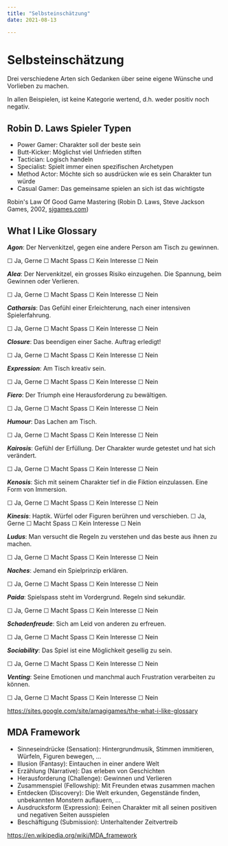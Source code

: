 ```yaml
---
title: "Selbsteinschätzung"
date: 2021-08-13

---
```


# Selbsteinschätzung

Drei verschiedene Arten sich Gedanken über seine eigene Wünsche und Vorlieben zu machen.

In allen Beispielen, ist keine Kategorie wertend, d.h. weder positiv noch negativ.

## Robin D. Laws Spieler Typen

- Power Gamer: Charakter soll der beste sein
- Butt-Kicker: Möglichst viel Unfrieden stiften
- Tactician: Logisch handeln
- Specialist: Spielt immer einen spezifischen Archetypen
- Method Actor: Möchte sich so ausdrücken wie es sein Charakter tun würde
- Casual Gamer: Das gemeinsame spielen an sich ist das wichtigste

Robin's Law Of Good Game Mastering (Robin D. Laws, Steve Jackson Games, 2002, [sjgames.com](https://www.sjgames.com/robinslaws/))

## What I Like Glossary

***Agon***: Der Nervenkitzel, gegen eine andere Person am Tisch zu gewinnen.

☐ Ja, Gerne ☐ Macht Spass ☐ Kein Interesse ☐ Nein

***Alea***: Der Nervenkitzel, ein grosses Risiko einzugehen. Die Spannung, beim Gewinnen oder Verlieren.

☐ Ja, Gerne ☐ Macht Spass ☐ Kein Interesse ☐ Nein

***Catharsis***: Das Gefühl einer Erleichterung, nach einer intensiven Spielerfahrung.

☐ Ja, Gerne ☐ Macht Spass ☐ Kein Interesse ☐ Nein

***Closure***: Das beendigen einer Sache. Auftrag erledigt!

☐ Ja, Gerne ☐ Macht Spass ☐ Kein Interesse ☐ Nein

***Expression***: Am Tisch kreativ sein.

☐ Ja, Gerne ☐ Macht Spass ☐ Kein Interesse ☐ Nein

***Fiero***: Der Triumph eine Herausforderung zu bewältigen.

☐ Ja, Gerne ☐ Macht Spass ☐ Kein Interesse ☐ Nein

***Humour***: Das Lachen am Tisch.

☐ Ja, Gerne ☐ Macht Spass ☐ Kein Interesse ☐ Nein

***Kairosis***: Gefühl der Erfüllung. Der Charakter wurde getestet und hat sich verändert.

☐ Ja, Gerne ☐ Macht Spass ☐ Kein Interesse ☐ Nein

***Kenosis***: Sich mit seinem Charakter tief in die Fiktion einzulassen. Eine Form von Immersion.

☐ Ja, Gerne ☐ Macht Spass ☐ Kein Interesse ☐ Nein

***Kinesis***: Haptik. Würfel oder Figuren berühren und verschieben.
☐ Ja, Gerne ☐ Macht Spass ☐ Kein Interesse ☐ Nein

***Ludus***: Man versucht die Regeln zu verstehen und das beste aus ihnen zu machen.

☐ Ja, Gerne ☐ Macht Spass ☐ Kein Interesse ☐ Nein

***Naches***: Jemand ein Spielprinzip erklären.

☐ Ja, Gerne ☐ Macht Spass ☐ Kein Interesse ☐ Nein

***Paida***: Spielspass steht im Vordergrund. Regeln sind sekundär.

☐ Ja, Gerne ☐ Macht Spass ☐ Kein Interesse ☐ Nein

***Schadenfreude***: Sich am Leid von anderen zu erfreuen.

☐ Ja, Gerne ☐ Macht Spass ☐ Kein Interesse ☐ Nein

***Sociability***: Das Spiel ist eine Möglichkeit gesellig zu sein.

☐ Ja, Gerne ☐ Macht Spass ☐ Kein Interesse ☐ Nein

***Venting***: Seine Emotionen und manchmal auch Frustration verarbeiten zu können.

☐ Ja, Gerne ☐ Macht Spass ☐ Kein Interesse ☐ Nein

https://sites.google.com/site/amagigames/the-what-i-like-glossary

## MDA Framework

- Sinneseindrücke (Sensation): Hintergrundmusik, Stimmen immitieren, Würfeln, Figuren bewegen, ...
- Illusion (Fantasy): Eintauchen in einer andere Welt
- Erzählung (Narrative): Das erleben von Geschichten
- Herausforderung (Challenge): Gewinnen und Verlieren
- Zusammenspiel (Fellowship): Mit Freunden etwas zusammen machen
- Entdecken (Discovery): Die Welt erkunden, Gegenstände finden, unbekannten Monstern auflauern, ...
- Ausdrucksform (Expression): Eeinen Charakter mit all seinen positiven und negativen Seiten ausspielen
- Beschäftigung (Submission): Unterhaltender Zeitvertreib

https://en.wikipedia.org/wiki/MDA_framework
